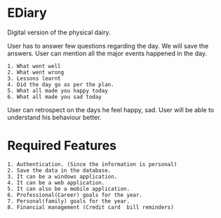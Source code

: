 # EDiary

Digital version of the physical dairy. 

User has to answer few questions regarding the day. We will save the answers.
User can mention all the major events happened in the day.

	1. What went well
	2. What went wrong
	3. Lessons learnt
	4. Did the day go as per the plan.
	5. What all made you happy today
	6. What all made you sad today
	

User can retrospect on the days he feel happy, sad. User will be able to understand his behaviour better.

# Required Features

	1. Authentication. (Since the information is personal)
	2. Save the data in the database.
	3. It can be a windows application.
	4. It can be a web application.
	5. It can also be a mobile application.
	6. Professional(Career) goals for the year.
	7. Personal(family) goals for the year.
	8. Financial management (Credit card  bill reminders)
